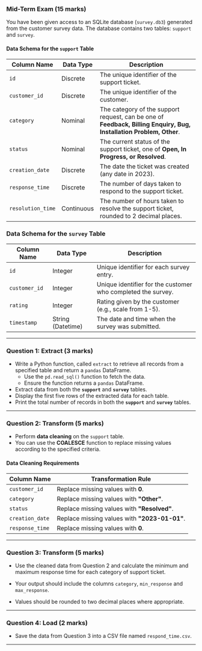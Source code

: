 ### Mid-Term Exam (15 marks)

You have been given access to an SQLite database (`survey.db3`) generated from the customer survey data.  The database contains two tables: `support` and `survey`. 

#### Data Schema for the `support` Table  

| Column Name     | Data Type  | Description  |
|----------------|-----------|---------------------------------------------------------|
| `id`           | Discrete  | The unique identifier of the support ticket. |
| `customer_id`  | Discrete  | The unique identifier of the customer. |
| `category`     | Nominal   | The category of the support request, can be one of **Feedback, Billing Enquiry, Bug, Installation Problem, Other**.  |
| `status`       | Nominal   | The current status of the support ticket, one of **Open, In Progress, or Resolved**. |
| `creation_date` | Discrete  | The date the ticket was created (any date in 2023). |
| `response_time` | Discrete  | The number of days taken to respond to the support ticket. |
| `resolution_time` | Continuous | The number of hours taken to resolve the support ticket, rounded to 2 decimal places. |

### Data Schema for the `survey` Table  

| Column Name   | Data Type | Description |
|--------------|----------|-------------|
| `id`         | Integer  | Unique identifier for each survey entry. |
| `customer_id` | Integer  | Unique identifier for the customer who completed the survey. |
| `rating`     | Integer  | Rating given by the customer (e.g., scale from 1-5). |
| `timestamp`  | String (Datetime) | The date and time when the survey was submitted. |
---
### Question 1: Extract (3 marks)

- Write a Python function, called `extract`  to retrieve all records from a specified table and return a `pandas` DataFrame.  
  - Use the `pd.read_sql()` function to fetch the data.  
  - Ensure the function returns a `pandas` DataFrame.  
- Extract data from both the **`support`** and **`survey`** tables.  
- Display the first five rows of the extracted data for each table.  
- Print the total number of records in both the **`support`** and **`survey`** tables.  
---
### Question 2: Transform (5 marks)  

- Perform **data cleaning** on the `support` table.  
- You can use the **COALESCE** function to replace missing values according to the specified criteria.  

#### **Data Cleaning Requirements**  

| Column Name       | Transformation Rule |
|------------------|---------------------------------------------------------|
| `customer_id`    | Replace missing values with **0**. |
| `category`       | Replace missing values with **"Other"**. |
| `status`         | Replace missing values with **"Resolved"**. |
| `creation_date`  | Replace missing values with **"2023-01-01"**. |
| `response_time`  | Replace missing values with **0**. |
---
### Question 3: Transform (5 marks)

- Use the cleaned data from Question 2 and calculate the minimum and maximum response time for each category of support ticket. 

- Your output should include the columns `category`, `min_response` and `max_response`. 

- Values should be rounded to two decimal places where appropriate. 
---
### Question 4: Load (2 marks)

- Save the data from Question 3 into a CSV file named `respond_time.csv`.
---